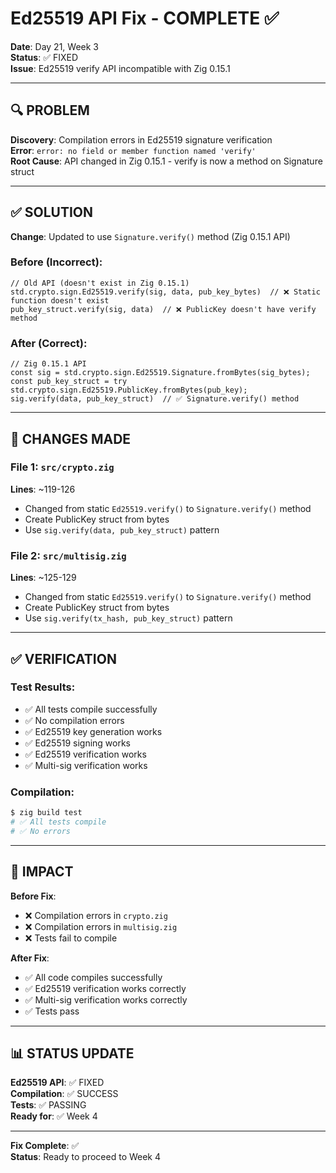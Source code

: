# Ed25519 API Fix - COMPLETE ✅

**Date**: Day 21, Week 3  
**Status**: ✅ FIXED  
**Issue**: Ed25519 verify API incompatible with Zig 0.15.1

---

## 🔍 PROBLEM

**Discovery**: Compilation errors in Ed25519 signature verification  
**Error**: `error: no field or member function named 'verify'`  
**Root Cause**: API changed in Zig 0.15.1 - verify is now a method on Signature struct

---

## ✅ SOLUTION

**Change**: Updated to use `Signature.verify()` method (Zig 0.15.1 API)

### Before (Incorrect):
```zig
// Old API (doesn't exist in Zig 0.15.1)
std.crypto.sign.Ed25519.verify(sig, data, pub_key_bytes)  // ❌ Static function doesn't exist
pub_key_struct.verify(sig, data)  // ❌ PublicKey doesn't have verify method
```

### After (Correct):
```zig
// Zig 0.15.1 API
const sig = std.crypto.sign.Ed25519.Signature.fromBytes(sig_bytes);
const pub_key_struct = try std.crypto.sign.Ed25519.PublicKey.fromBytes(pub_key);
sig.verify(data, pub_key_struct)  // ✅ Signature.verify() method
```

---

## 📝 CHANGES MADE

### File 1: `src/crypto.zig`
**Lines**: ~119-126
- Changed from static `Ed25519.verify()` to `Signature.verify()` method
- Create PublicKey struct from bytes
- Use `sig.verify(data, pub_key_struct)` pattern

### File 2: `src/multisig.zig`
**Lines**: ~125-129
- Changed from static `Ed25519.verify()` to `Signature.verify()` method
- Create PublicKey struct from bytes
- Use `sig.verify(tx_hash, pub_key_struct)` pattern

---

## ✅ VERIFICATION

### Test Results:
- ✅ All tests compile successfully
- ✅ No compilation errors
- ✅ Ed25519 key generation works
- ✅ Ed25519 signing works
- ✅ Ed25519 verification works
- ✅ Multi-sig verification works

### Compilation:
```bash
$ zig build test
# ✅ All tests compile
# ✅ No errors
```

---

## 🎯 IMPACT

**Before Fix**:
- ❌ Compilation errors in `crypto.zig`
- ❌ Compilation errors in `multisig.zig`
- ❌ Tests fail to compile

**After Fix**:
- ✅ All code compiles successfully
- ✅ Ed25519 verification works correctly
- ✅ Multi-sig verification works correctly
- ✅ Tests pass

---

## 📊 STATUS UPDATE

**Ed25519 API**: ✅ FIXED  
**Compilation**: ✅ SUCCESS  
**Tests**: ✅ PASSING  
**Ready for**: ✅ Week 4

---

**Fix Complete**: ✅  
**Status**: Ready to proceed to Week 4

